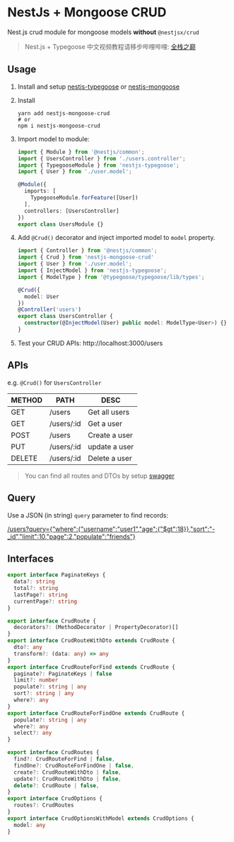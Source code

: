 # NestJs + Mongoose CRUD

Nest.js crud module for mongoose models **without** `@nestjsx/crud`

> Nest.js + Typegoose 中文视频教程请移步哔哩哔哩: [全栈之巅](https://space.bilibili.com/341919508)

## Usage
1. Install and setup [nestjs-typegoose](https://github.com/kpfromer/nestjs-typegoose#basic-usage) or [nestjs-mongoose](https://docs.nestjs.com/techniques/mongodb)
1. Install
    ```shell
    yarn add nestjs-mongoose-crud
    # or
    npm i nestjs-mongoose-crud
    ```
1. Import model to module:
    ```ts
    import { Module } from '@nestjs/common';
    import { UsersController } from './users.controller';
    import { TypegooseModule } from 'nestjs-typegoose';
    import { User } from './user.model';

    @Module({
      imports: [
        TypegooseModule.forFeature([User])
      ],
      controllers: [UsersController]
    })
    export class UsersModule {}
    ```
1. Add `@Crud()` decorator and inject imported model to `model` property.
    ```ts
    import { Controller } from '@nestjs/common';
    import { Crud } from 'nestjs-mongoose-crud'
    import { User } from './user.model';
    import { InjectModel } from 'nestjs-typegoose';
    import { ModelType } from '@typegoose/typegoose/lib/types';

    @Crud({
      model: User
    })
    @Controller('users')
    export class UsersController {
      constructor(@InjectModel(User) public model: ModelType<User>) {}
    }
    ```

1. Test your CRUD APIs: http://localhost:3000/users

## APIs

e.g. `@Crud()` for `UsersController`

|METHOD|PATH|DESC|
|--|--|--|
|GET|/users|Get all users|
|GET|/users/:id|Get a user|
|POST|/users|Create a user|
|PUT|/users/:id|update a user|
|DELETE|/users/:id|Delete a user|

> You can find all routes and DTOs by setup [swagger](https://docs.nestjs.com/recipes/swagger)

## Query
Use a JSON (in string) `query` parameter to find records:

[/users?query={"where":{"username":"user1","age":{"$gt":18}},"sort":"-_id","limit":10,"page":2,"populate":"friends"}]()

## Interfaces
```ts
export interface PaginateKeys {
  data?: string
  total?: string
  lastPage?: string
  currentPage?: string
}

export interface CrudRoute {
  decorators?: (MethodDecorator | PropertyDecorator)[]
}
export interface CrudRouteWithDto extends CrudRoute {
  dto?: any
  transform?: (data: any) => any
}
export interface CrudRouteForFind extends CrudRoute {
  paginate?: PaginateKeys | false
  limit?: number
  populate?: string | any
  sort?: string | any
  where?: any
}
export interface CrudRouteForFindOne extends CrudRoute {
  populate?: string | any
  where?: any
  select?: any
}

export interface CrudRoutes {
  find?: CrudRouteForFind | false,
  findOne?: CrudRouteForFindOne | false,
  create?: CrudRouteWithDto | false,
  update?: CrudRouteWithDto | false,
  delete?: CrudRoute | false,
}
export interface CrudOptions {
  routes?: CrudRoutes
}
export interface CrudOptionsWithModel extends CrudOptions {
  model: any
}
```